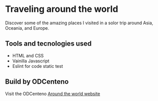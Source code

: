 # Traveling around the world

Discover some of the amazing places I visited in a solor trip around Asia, Oceania, and Europe.

## Tools and tecnologies used

* HTML and CSS
* Vainilla Javascript
* Eslint for code static test

## Build by ODCenteno

Visit the ODCenteno [Around the world website]()
